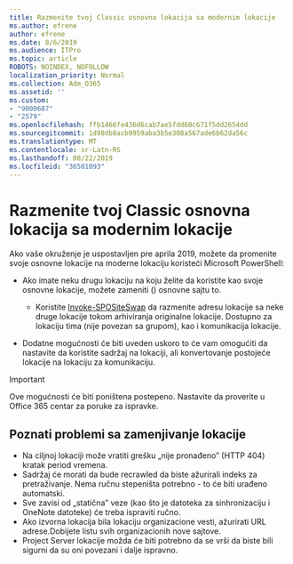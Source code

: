 ```yaml
---
title: Razmenite tvoj Classic osnovna lokacija sa modernim lokacije
ms.author: efrene
author: efrene
ms.date: 8/6/2019
ms.audience: ITPro
ms.topic: article
ROBOTS: NOINDEX, NOFOLLOW
localization_priority: Normal
ms.collection: Adm_O365
ms.assetid: ''
ms.custom:
- "9000687"
- "2579"
ms.openlocfilehash: ffb1466fe436d6cab7ae5fdd60c671f5dd2654dd
ms.sourcegitcommit: 1d98db8acb9959aba3b5e308a567ade6b62da56c
ms.translationtype: MT
ms.contentlocale: sr-Latn-RS
ms.lasthandoff: 08/22/2019
ms.locfileid: "36501093"
---
```

# <a name="swap-your-classic-root-site-with-a-modern-site"></a>Razmenite tvoj Classic osnovna lokacija sa modernim lokacije

Ako vaše okruženje je uspostavljen pre aprila 2019, možete da promenite svoje osnovne lokacije na moderne lokaciju koristeći Microsoft PowerShell:

- Ako imate neku drugu lokaciju na koju želite da koristite kao svoje osnovne lokacije, možete zameniti () osnovne sajtu to. 
    - Koristite [Invoke-SPOSiteSwap](https://docs.microsoft.com/powershell/module/sharepoint-online/invoke-spositeswap?view=sharepoint-ps) da razmenite adresu lokacije sa neke druge lokacije tokom arhiviranja originalne lokacije. Dostupno za lokaciju tima (nije povezan sa grupom), kao i komunikacija lokacije. 

- Dodatne mogućnosti će biti uveden uskoro to će vam omogućiti da nastavite da koristite sadržaj na lokaciji, ali konvertovanje postojeće lokacije na lokaciju za komunikaciju. 
>[!Important]
>Ove mogućnosti će biti poništena postepeno. Nastavite da proverite u Office 365 centar za poruke za ispravke. 

## <a name="known-issues-with-swapping-sites"></a>Poznati problemi sa zamenjivanje lokacije

- Na ciljnoj lokaciji može vratiti grešku „nije pronađeno” (HTTP 404) kratak period vremena.
- Sadržaj će morati da bude recrawled da biste ažurirali indeks za pretraživanje. Nema ručnu stepeništa potrebno - to će biti urađeno automatski.
- Sve zavisi od „statična” veze (kao što je datoteka za sinhronizaciju i OneNote datoteke) će treba ispraviti ručno.
- Ako izvorna lokacija bila lokaciju organizacione vesti, ažurirati URL adrese.Dobijete listu svih organizacionih nove sajtove.
- Project Server lokacije možda će biti potrebno da se vrši da biste bili sigurni da su oni povezani i dalje ispravno.





